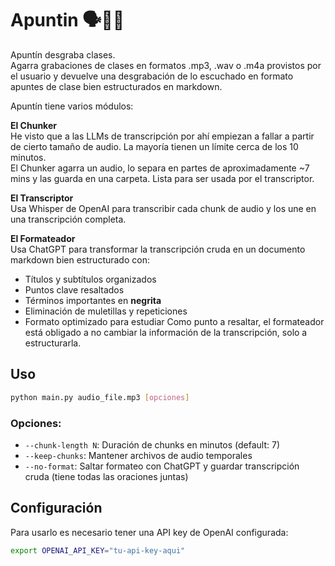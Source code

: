 # Apuntin 🗣️🤖📝
Apuntín desgraba clases.  
Agarra grabaciones de clases en formatos .mp3, .wav o .m4a provistos por el usuario y devuelve una desgrabación de lo escuchado en formato apuntes de clase bien estructurados en markdown.  

Apuntín tiene varios módulos:

**El Chunker**  
He visto que a las LLMs de transcripción por ahí empiezan a fallar a partir de cierto tamaño de audio. La mayoría tienen un límite cerca de los 10 minutos.  
El Chunker agarra un audio, lo separa en partes de aproximadamente ~7 mins y las guarda en una carpeta. Lista para ser usada por el transcriptor.

**El Transcriptor**  
Usa Whisper de OpenAI para transcribir cada chunk de audio y los une en una transcripción completa.

**El Formateador**  
Usa ChatGPT para transformar la transcripción cruda en un documento markdown bien estructurado con:
- Títulos y subtítulos organizados
- Puntos clave resaltados
- Términos importantes en **negrita**
- Eliminación de muletillas y repeticiones
- Formato optimizado para estudiar
Como punto a resaltar, el formateador está obligado a no cambiar la información de la transcripción, solo a estructurarla.

## Uso

```bash
python main.py audio_file.mp3 [opciones]
```

### Opciones:
- `--chunk-length N`: Duración de chunks en minutos (default: 7)
- `--keep-chunks`: Mantener archivos de audio temporales
- `--no-format`: Saltar formateo con ChatGPT y guardar transcripción cruda (tiene todas las oraciones juntas)

## Configuración

Para usarlo es necesario tener una API key de OpenAI configurada:
```bash
export OPENAI_API_KEY="tu-api-key-aqui"
```